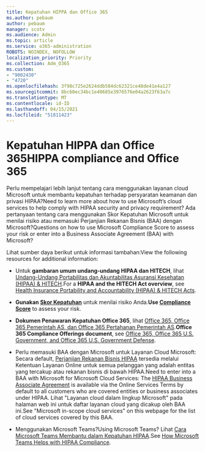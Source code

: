 ```yaml
---
title: Kepatuhan HIPPA dan Office 365
ms.author: pebaum
author: pebaum
manager: scotv
ms.audience: Admin
ms.topic: article
ms.service: o365-administration
ROBOTS: NOINDEX, NOFOLLOW
localization_priority: Priority
ms.collection: Adm_O365
ms.custom:
- "9002430"
- "4720"
ms.openlocfilehash: 3f98c725e2624ddb584dc62321ce48de41e4a127
ms.sourcegitcommit: 8bc60ec34bc1e40685e3976576e04a2623f63a7c
ms.translationtype: MT
ms.contentlocale: id-ID
ms.lasthandoff: 04/15/2021
ms.locfileid: "51811423"
---
```

# <a name="hippa-compliance-and-office-365"></a><span data-ttu-id="782d8-102">Kepatuhan HIPPA dan Office 365</span><span class="sxs-lookup"><span data-stu-id="782d8-102">HIPPA compliance and Office 365</span></span>

<span data-ttu-id="782d8-103">Perlu mempelajari lebih lanjut tentang cara menggunakan layanan cloud Microsoft untuk membantu kepatuhan terhadap persyaratan keamanan dan privasi HIPAA?</span><span class="sxs-lookup"><span data-stu-id="782d8-103">Need to learn more about how to use Microsoft’s cloud services to help comply with HIPAA security and privacy requirement?</span></span>  <span data-ttu-id="782d8-104">Ada pertanyaan tentang cara menggunakan Skor Kepatuhan Microsoft untuk menilai risiko atau memasuki Perjanjian Rekanan Bisnis (BAA) dengan Microsoft?</span><span class="sxs-lookup"><span data-stu-id="782d8-104">Questions on how to use Microsoft Compliance Score to assess your risk or enter into a Business Associate Agreement (BAA) with Microsoft?</span></span>  

<span data-ttu-id="782d8-105">Lihat sumber daya berikut untuk informasi tambahan:</span><span class="sxs-lookup"><span data-stu-id="782d8-105">View the following resources for additional information:</span></span>

- <span data-ttu-id="782d8-106">Untuk **gambaran umum undang-undang HIPAA dan HITECH**, lihat [Undang-Undang Portabilitas dan Akuntabilitas Asuransi Kesehatan (HIPAA) & HITECH](https://docs.microsoft.com/microsoft-365/compliance/offering-hipaa-hitech?view=o365-worldwide).</span><span class="sxs-lookup"><span data-stu-id="782d8-106">For a **HIPAA and the HITECH Act overview**, see [Health Insurance Portability and Accountability (HIPAA) & HITECH Acts](https://docs.microsoft.com/microsoft-365/compliance/offering-hipaa-hitech?view=o365-worldwide).</span></span>

- <span data-ttu-id="782d8-107">**Gunakan [Skor Kepatuhan](https://docs.microsoft.com/microsoft-365/compliance/offering-hipaa-hitech?view=o365-worldwide#use-microsoft-compliance-score-to-assess-your-risk)** untuk menilai risiko Anda.</span><span class="sxs-lookup"><span data-stu-id="782d8-107">**Use [Compliance Score](https://docs.microsoft.com/microsoft-365/compliance/offering-hipaa-hitech?view=o365-worldwide#use-microsoft-compliance-score-to-assess-your-risk)** to assess your risk.</span></span>

- <span data-ttu-id="782d8-108">**Dokumen Penawaran Kepatuhan Office 365**, lihat [Office 365, Office 365 Pemerintah AS, dan Office 365 Pertahanan Pemerintah AS](https://go.microsoft.com/fwlink/p/?LinkID=2077751).</span><span class="sxs-lookup"><span data-stu-id="782d8-108">**Office 365 Compliance Offerings document**, see [Office 365, Office 365 U.S. Government, and Office 365 U.S. Government Defense](https://go.microsoft.com/fwlink/p/?LinkID=2077751).</span></span>

- <span data-ttu-id="782d8-109">Perlu memasuki BAA dengan Microsoft untuk Layanan Cloud Microsoft: Secara default, [Perjanjian Rekanan Bisnis HIPAA](https://aka.ms/BAA) tersedia melalui Ketentuan Layanan Online untuk semua pelanggan yang adalah entitas yang tercakup atau rekanan bisnis di bawah HIPAA.</span><span class="sxs-lookup"><span data-stu-id="782d8-109">Need to enter into a BAA with Microsoft for Microsoft Cloud Services: The [HIPAA Business Associate Agreement](https://aka.ms/BAA) is available via the Online Services Terms by default to all customers who are covered entities or business associates under HIPAA.</span></span> <span data-ttu-id="782d8-110">Lihat "Layanan cloud dalam lingkup Microsoft" pada halaman web ini untuk daftar layanan cloud yang dicakup oleh BAA ini.</span><span class="sxs-lookup"><span data-stu-id="782d8-110">See "Microsoft in-scope cloud services" on this webpage for the list of cloud services covered by this BAA.</span></span>

- <span data-ttu-id="782d8-111">Menggunakan Microsoft Teams?</span><span class="sxs-lookup"><span data-stu-id="782d8-111">Using Microsoft Teams?</span></span> <span data-ttu-id="782d8-112">Lihat [Cara Microsoft Teams Membantu dalam Kepatuhan HIPAA](https://www.microsoft.com/microsoft-365/blog/2019/04/30/white-paper-microsoft-teams-healthcare-providers-hipaa-compliance/).</span><span class="sxs-lookup"><span data-stu-id="782d8-112">See [How Microsoft Teams Helps with HIPAA Compliance](https://www.microsoft.com/microsoft-365/blog/2019/04/30/white-paper-microsoft-teams-healthcare-providers-hipaa-compliance/).</span></span>
